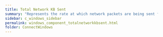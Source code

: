 ```yaml
---
title: Total Network KB Sent
summary: "Represents the rate at which network packets are being sent from the system from other network systems."
sidebar: c_windows_sidebar
permalink: windows_component_totalnetworkkbsent.html
folder: ConnectWindows
---
```

